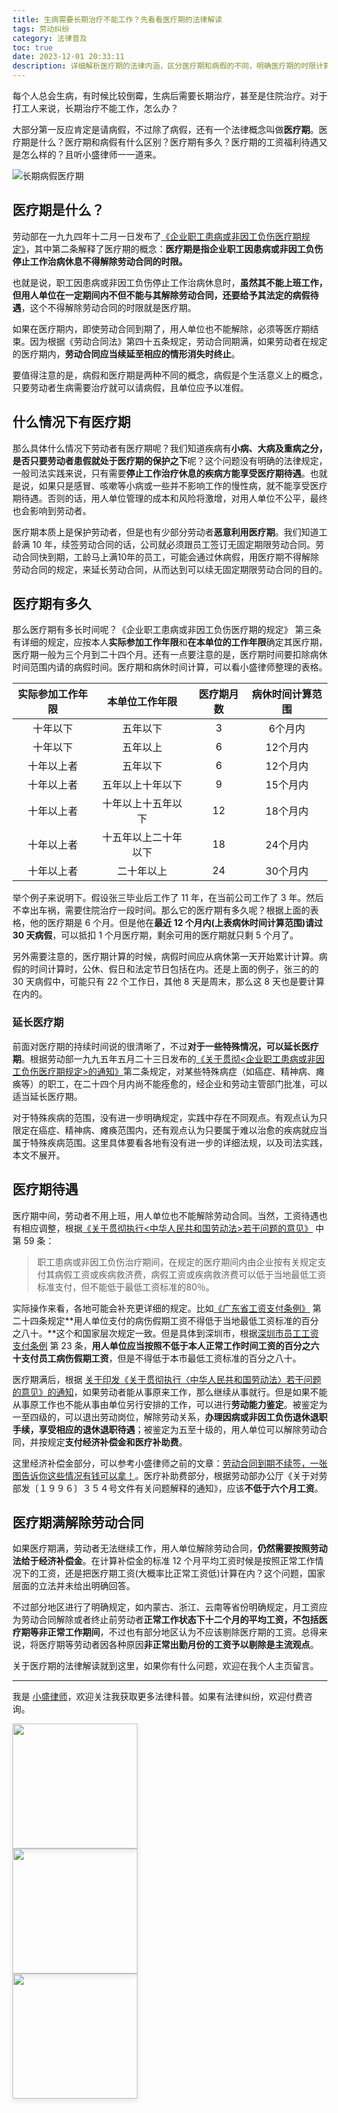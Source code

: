 ```yaml
---
title: 生病需要长期治疗不能工作？先看看医疗期的法律解读
tags: 劳动纠纷
category: 法律普及
toc: true
date: 2023-12-01 20:33:11
description: 详细解析医疗期的法律内涵，区分医疗期和病假的不同，明确医疗期的时限计算以及延长规定，同时指出医疗期中间和医疗期满后的工资福利待遇。
---
```


每个人总会生病，有时候比较倒霉，生病后需要长期治疗，甚至是住院治疗。对于打工人来说，长期治疗不能工作，怎么办？

大部分第一反应肯定是请病假，不过除了病假，还有一个法律概念叫做**医疗期**。医疗期是什么？医疗期和病假有什么区别？医疗期有多久？医疗期的工资福利待遇又是怎么样的？且听小盛律师一一道来。

![长期病假医疗期](https://slefboot-1251736664.file.myqcloud.com/20231201_long_term_illness_lawer.webp)

<!-- more -->

## 医疗期是什么？

劳动部在一九九四年十二月一日发布了[《企业职工患病或非因工负伤医疗期规定》](http://www.mohrss.gov.cn/xxgk2020/gzk/gz/202112/t20211228_431556.html)，其中第二条解释了医疗期的概念：**医疗期是指企业职工因患病或非因工负伤停止工作治病休息不得解除劳动合同的时限。**

也就是说，职工因患病或非因工负伤停止工作治病休息时，**虽然其不能上班工作，但用人单位在一定期间内不但不能与其解除劳动合同，还要给予其法定的病假待遇**，这个不得解除劳动合同的时限就是医疗期。

如果在医疗期内，即使劳动合同到期了，用人单位也不能解除，必须等医疗期结束。因为根据《劳动合同法》第四十五条规定，劳动合同期满，如果劳动者在规定的医疗期内，**劳动合同应当续延至相应的情形消失时终止**。

要值得注意的是，病假和医疗期是两种不同的概念，病假是个生活意义上的概念，只要劳动者生病需要治疗就可以请病假，且单位应予以准假。

## 什么情况下有医疗期

那么具体什么情况下劳动者有医疗期呢？我们知道疾病有**小病、大病及重病之分，是否只要劳动者患假就处于医疗期的保护之下**呢？这个问题没有明确的法律规定，一般司法实践来说，只有需要**停止工作治疗休息的疾病方能享受医疗期待遇**。也就是说，如果只是感冒、咳嗽等小病或一些并不影响工作的慢性病，就不能享受医疗期待遇。否则的话，用人单位管理的成本和风险将激增，对用人单位不公平，最终也会影响到劳动者。

医疗期本质上是保护劳动者，但是也有少部分劳动者**恶意利用医疗期**。我们知道工龄满 10 年，续签劳动合同的话，公司就必须跟员工签订无固定期限劳动合同。劳动合同快到期，工龄马上满10年的员工，可能会通过休病假，用医疗期不得解除劳动合同的规定，来延长劳动合同，从而达到可以续无固定期限劳动合同的目的。

## 医疗期有多久

那么医疗期有多长时间呢？《企业职工患病或非因工负伤医疗期的规定》 第三条有详细的规定，应按本人**实际参加工作年限**和**在本单位的工作年限**确定其医疗期，医疗期一般为三个月到二十四个月。还有一点要注意的是，医疗期时间要扣除病休时间范围内请的病假时间。医疗期和病休时间计算，可以看小盛律师整理的表格。

| 实际参加工作年限 | 本单位工作年限| 医疗期月数 | 病休时间计算范围 |
| :---: | :---: | :---: |  :---: |
| 十年以下 | 五年以下 | 3 | 6个月内 |
| 十年以下 | 五年以上| 6 | 12个月内 |
| 十年以上者 | 五年以下 | 6 | 12个月内 |
| 十年以上者 | 五年以上十年以下 | 9 | 15个月内 |
| 十年以上者 | 十年以上十五年以下 | 12 | 18个月内 |
| 十年以上者 | 十五年以上二十年以下 | 18 | 24个月内 |
| 十年以上者 | 二十年以上 | 24 | 30个月内 |

举个例子来说明下。假设张三毕业后工作了 11 年，在当前公司工作了 3 年。然后不幸出车祸，需要住院治疗一段时间。那么它的医疗期有多久呢？根据上面的表格，他的医疗期是 6 个月。但是他在**最近 12 个月内(上表病休时间计算范围)请过 30 天病假**，可以抵扣 1 个月医疗期，剩余可用的医疗期就只剩 5 个月了。

另外需要注意的，医疗期计算的时候，病假时间应从病休第一天开始累计计算。病假的时间计算时，公休、假日和法定节日包括在内。还是上面的例子，张三的的 30 天病假中，可能只有 22 个工作日，其他 8 天是周末，那么这 8 天也是要计算在内的。

### 延长医疗期

前面对医疗期的持续时间说的很清晰了，不过**对于一些特殊情况，可以延长医疗期**。根据劳动部一九九五年五月二十三日发布的[《关于贯彻<企业职工患病或非因工负伤医疗期规定>的通知》](http://hrss.jl.gov.cn/ldgx/ldyggl/201608/t20160824_2401526.html)第二条规定，对某些特殊病症（如癌症、精神病、瘫痪等）的职工，在二十四个月内尚不能痊愈的，经企业和劳动主管部门批准，可以适当延长医疗期。

对于特殊疾病的范围，没有进一步明确规定，实践中存在不同观点。有观点认为只限定在癌症、精神病、瘫痪范围内，还有观点认为只要属于难以治愈的疾病就应当属于特殊疾病范围。这里具体要看各地有没有进一步的详细法规，以及司法实践，本文不展开。

## 医疗期待遇

医疗期中间，劳动者不用上班，用人单位也不能解除劳动合同。当然，工资待遇也有相应调整，根据[《关于贯彻执行<中华人民共和国劳动法>若干问题的意见》](http://www.mohrss.gov.cn/xxgk2020/fdzdgknr/zcfg/gfxwj/zh/202103/t20210330_412011.html) 中第 59 条：

> 职工患病或非因工负伤治疗期间，在规定的医疗期间内由企业按有关规定支付其病假工资或疾病救济费，病假工资或疾病救济费可以低于当地最低工资标准支付，但不能低于最低工资标准的80％。

实际操作来看，各地可能会补充更详细的规定。比如[《广东省工资支付条例》](https://www.gd.gov.cn/zwgk/wjk/zcfgk/content/post_2532357.html) 第二十四条规定**用人单位支付的病伤假期工资不得低于当地最低工资标准的百分之八十。**这个和国家层次规定一致。但是具体到深圳市，根据[深圳市员工工资支付条例](https://www.gd.gov.cn/zwgk/wjk/zcfgk/content/post_2532037.html) 第 23 条，**用人单位应当按照不低于本人正常工作时间工资的百分之六十支付员工病伤假期工资**，但是不得低于本市最低工资标准的百分之八十。

医疗期满后，根据 [关于印发《关于贯彻执行〈中华人民共和国劳动法〉若干问题的意见》的通知](http://www.mohrss.gov.cn/xxgk2020/fdzdgknr/zcfg/gfxwj/zh/202103/t20210330_412011.html)，如果劳动者能从事原来工作，那么继续从事就行。但是如果不能从事原工作也不能从事由单位另行安排的工作，可以进行**劳动能力鉴定**。被鉴定为一至四级的，可以退出劳动岗位，解除劳动关系，**办理因病或非因工负伤退休退职手续，享受相应的退休退职待遇**；被鉴定为五至十级的，用人单位可以解除劳动合同，并按规定**支付经济补偿金和医疗补助费**。

这里经济补偿金部分，可以参考小盛律师之前的文章：[劳动合同到期不续签，一张图告诉你这些情况有钱可以拿！](https://selfboot.cn/2023/08/23/employment_renewal/)。医疗补助费部分，根据劳动部办公厅《关于对劳部发〔１９９６〕３５４号文件有关问题解释的通知》，应该**不低于六个月工资**。

## 医疗期满解除劳动合同

如果医疗期满，劳动者无法继续工作，用人单位解除劳动合同，**仍然需要按照劳动法给于经济补偿金**。在计算补偿金的标准 12 个月平均工资时候是按照正常工作情况下的工资，还是把医疗期工资(大概率比正常工资低)计算在内？这个问题，国家层面的立法并未给出明确回答。

不过部分地区进行了明确规定，如内蒙古、浙江、云南等省份明确规定，月工资应为劳动合同解除或者终止前劳动者**正常工作状态下十二个月的平均工资，不包括医疗期等非正常工作期间**，不过也有部分地区认为不应该剔除医疗期的工资。总得来说，将医疗期等劳动者因各种原因**非正常出勤月份的工资予以剔除是主流观点**。

关于医疗期的法律解读就到这里，如果你有什么问题，欢迎在我个人主页留言。

---
我是 [小盛律师](https://selfboot.cn/links)，欢迎关注我获取更多法律科普。如果有法律纠纷，欢迎付费咨询。

<div class="pure-g">
  <div class="pure-u-1 pure-u-md-1-3" style="width: auto;">
    <img src="https://slefboot-1251736664.file.myqcloud.com/20230914_wx_qrcode_2.png" style="height: 200px; margin-right: 10px; box-shadow: 0 4px 8px rgba(0, 0, 0, 0.1);">
  </div>
  <div class="pure-u-1 pure-u-md-1-3" style="width: auto;">
    <img src="https://slefboot-1251736664.file.myqcloud.com/20230914_xhs_qrcode_2.png" style="height: 200px; margin-right: 10px; box-shadow: 0 4px 8px rgba(0, 0, 0, 0.1);">
  </div>
  <div class="pure-u-1 pure-u-md-1-3" style="width: auto;">
    <img src="https://slefboot-1251736664.file.myqcloud.com/20230914_dy_qrcode.png" style="height: 200px; margin-right: 10px; box-shadow: 0 4px 8px rgba(0, 0, 0, 0.1);">
  </div>
</div>